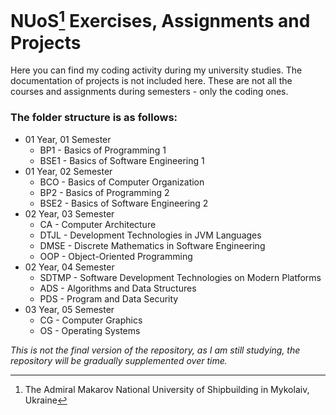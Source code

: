# NUoS[^1] Exercises, Assignments and Projects

Here you can find my coding activity during my university studies. The documentation of projects is not included here.
These are not all the courses and assignments during semesters - only the coding ones.


### The folder structure is as follows:

- 01 Year, 01 Semester
  - BP1 - Basics of Programming 1
  - BSE1 - Basics of Software Engineering 1
- 01 Year, 02 Semester
  - BCO - Basics of Computer Organization
  - BP2 - Basics of Programming 2
  - BSE2 - Basics of Software Engineering 2
- 02 Year, 03 Semester
  - CA - Computer Architecture
  - DTJL - Development Technologies in JVM Languages
  - DMSE - Discrete Mathematics in Software Engineering
  - OOP - Object-Oriented Programming
- 02 Year, 04 Semester
  - SDTMP - Software Development Technologies on Modern Platforms
  - ADS - Algorithms and Data Structures
  - PDS - Program and Data Security
- 03 Year, 05 Semester
  - CG - Computer Graphics
  - OS - Operating Systems

_This is not the final version of the repository, as I am still studying, the repository will be gradually supplemented over time._

[^1]: The Admiral Makarov National University of Shipbuilding in Mykolaiv, Ukraine